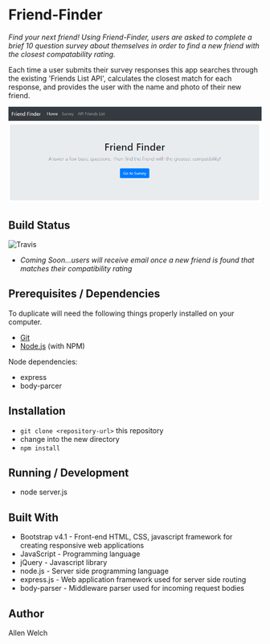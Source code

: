 # Friend-Finder
_Find your next friend! Using Friend-Finder, users are asked to complete a brief 10 question survey about themselves in order to find a new friend with the closest compatability rating._

Each time a user submits their survey responses this app searches through the existing 'Friends List API', calculates the closest match for each response, and provides the user with the name and photo of their new friend. 

![titleImage](/imgs/title.PNG)

## Build Status
![Travis](https://img.shields.io/travis/USER/REPO.svg)
* _Coming Soon...users will receive email once a new friend is found that matches their compatibility rating_

## Prerequisites / Dependencies
To duplicate will need the following things properly installed on your computer.
* [Git](http://git-scm.com/)
* [Node.js](http://nodejs.org/) (with NPM)

Node dependencies:
* express
* body-parcer

## Installation
* `git clone <repository-url>` this repository
* change into the new directory
* `npm install`

## Running / Development
* node server.js

## Built With
- Bootstrap v4.1 - Front-end HTML, CSS, javascript framework for creating responsive web applications
- JavaScript - Programming language
- jQuery - Javascript library
- node.js - Server side programming language
- express.js - Web application framework used for server side routing
- body-parser - Middleware parser used for incoming request bodies

## Author
Allen Welch